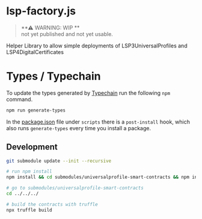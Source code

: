 # lsp-factory.js

> **⚠ WARNING: WIP **  
> not yet published and not yet usable.

Helper Library to allow simple deployments of LSP3UniversalProfiles and LSP4DigitalCertificates

# Types / Typechain

To update the types generated by [Typechain](https://github.com/ethereum-ts/TypeChain) run the following `npm` command.

```bash
npm run generate-types
```

In the [package.json](package.json) file under `scripts` there is a `post-install` hook, which also runs `generate-types` every time you install a package.

## Development

```bash
git submodule update --init --recursive

# run npm install
npm install && cd submodules/universalprofile-smart-contracts && npm install && cd submodules/ERC725/implementations && npm install

# go to submodules/universalprofile-smart-contracts
cd ../../../

# build the contracts with truffle
npx truffle build
```
